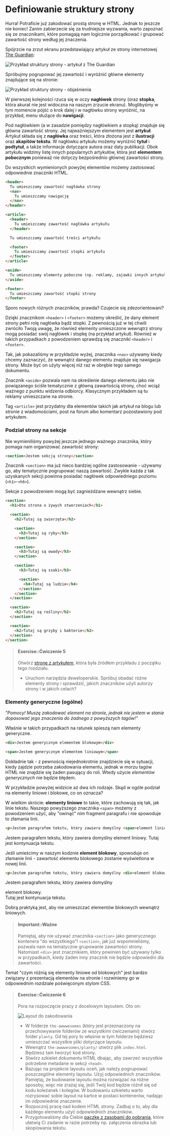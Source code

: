 # Definiowanie struktury strony

Hurra! Potraficie już zakodować prostą stronę w HTML. Jednak to jeszcze nie koniec! Zanim zabierzecie się za trudniejsze wyzwania, warto zapoznać się ze znacznikami, które pomagają nam logicznie porządkować i grupować zawartość strony według jej znaczenia.

Spójrzcie na zrzut ekranu przedstawiający artykuł ze strony internetowej [The Guardian](https://www.theguardian.com/technology/2016/apr/23/facebook-global-takeover-f8-conference-messenger-chatbots):

![Przykład struktury strony - artykuł z The Guardian][1]

[1]: /images/page-layout-example.png

Spróbujmy pogrupować jej zawartość i wyróżnić główne elementy znajdujące się na stronie:

![Przykład struktury strony - objaśnienia][2]

[2]: /images/page-layout-example-sections.png


W pierwszej kolejności rzuca się w oczy **nagłówek** strony (oraz **stopka**, która akurat nie jest widoczna na naszym zrzucie ekranu). Moglibyśmy w tym momencie pójść o krok dalej i w nagłówku strony wyróżnić, na przykład, menu służące do **nawigacji**.

Pod nagłówkiem (a w zasadzie pomiędzy nagłówkiem a stopką) znajduje się główna zawartość strony. Jej najważniejszym elementem jest **artykuł**. Artykuł składa się z **nagłówka** oraz treści, która złożona jest z **ilustracji** oraz **akapitów tekstu**. W nagłówku artykułu możemy wyróżnić **tytuł** i **podtytuł**, a także informacje dotyczące autora oraz daty publikacji. Obok artykułu widzimy listę innych popularnych artykułów, która jest **elementem pobocznym** ponieważ nie dotyczy bezpośrednio głównej zawartości strony.

Do wszystkich wymienionych powyżej elementów możemy zastosować odpowiednie znaczniki HTML.

```html
<header>
  Tu umieszczamy zawartość nagłówka strony
  <nav>
    Tu umieszczamy nawigację
  </nav>
</header>

<article>
  <header>
    Tu umieszczamy zawartość nagłówka artykułu
  </header>

  Tu umieszczamy zawartość treści artykułu

  <footer>
    Tu umieszczamy zawartość stopki artykułu
  </footer>
</article>

<aside>
  Tu umieszczamy elementy poboczne (np. reklamy, zajawki innych artykułów)
</aside>

<footer>
  Tu umieszczamy zawartość stopki strony
</footer>
```

Sporo nowych różnych znaczników, prawda? Czujecie się zdezorientowani?

Dzięki znacznikom `<header>` i `<footer>` możemy określić, że dany element strony pełni rolę nagłówka bądź stopki. Z pewnością już w tej chwili zwróciło Twoją uwagę, że również elementy umieszczone wewnątrz strony mogą posiadać swój nagłówek i stopkę (na przykład artykuł). Również w takich przypadkach z powodzeniem sprawdzą się znaczniki `<header>` i `<footer>`.

Tak, jak pokazaliśmy w przykładzie wyżej, znacznika `<nav>` używamy kiedy chcemy zaznaczyć, że wewnątrz danego elementu znajduje się nawigacja strony. Może być on użyty więcej niż raz w obrębie tego samego dokumentu.

Znacznik `<aside>` pozwala nam na określenie danego elementu jako nie powiązanego ściśle tematycznie z główną zawartością strony, choć wciąż ważnego z punktu widzenia odbiorcy. Klasycznym przykładem są tu reklamy umieszczane na stronie.

Tag `<article>` jest przydatny dla elementów takich jak artykuł na blogu lub stronie z wiadomościami, post na forum albo komentarz pozostawiony pod artykułem.

### Podział strony na sekcje

Nie wymieniliśmy powyżej jeszcze jednego ważnego znacznika, który pomaga nam organizować zawartość strony:

```html
<section>Jestem sekcją strony</section>
```

Znacznik `<section>` ma już nieco bardziej ogólne zastosowanie - używamy go, aby tematycznie pogrupować naszą zawartość. Zwykle każda z tak uzyskanych sekcji powinna posiadać nagłówek odpowiedniego poziomu (`<h1>`-`<h6>`).

Sekcje z powodzeniem mogą być zagnieżdżane wewnątrz siebie.

```html
<section>
  <h1>Oto strona o żywych stworzeniach</h1>

  <section>
    <h2>Tutaj są zwierzęta</h2>

    <section>
      <h3>Tutaj są ryby</h3>
    </section>

    <section>
      <h3>Tutaj są owady</h3>
    </section>

    <section>
      <h3>Tutaj są ssaki</h3>

      <section>
        <h4>Tutaj są ludzie</h4>
      </section>
    </section>
  </section>

  <section>
    <h2>Tutaj są rośliny</h2>
  </section>

  <section>
    <h2>Tutaj są grzyby i bakterie</h2>
  </section>
</section>
```

> #### Exercise::Ćwiczenie 5
>
> Otwórz [stronę z artykułem](https://www.theguardian.com/technology/2016/apr/23/facebook-global-takeover-f8-conference-messenger-chatbots), która była źródłem przykładu z początku tego rozdziału.
> - Uruchom narzędzia deweloperskie. Spróbuj obadać różne elementy strony i sprawdzić, jakich znaczników użyli autorzy strony i w jakich celach?

### Elementy generyczne (ogólne)

*"Pomocy! Muszę zakodować element na stronie, jednak nie jestem w stanie dopasować jego znaczenia do żadnego z powyższych tagów!"*

Właśnie w takich przypadkach na ratunek spieszą nam elementy generyczne.

```html
<div>Jestem generycznym elementem blokowym</div>
```

```html
<span>Jestem generycznym elementem liniowym</span>
```

Dokładnie tak - z pewnością niejednokrotnie znajdziecie się w sytuacji, kiedy zajdzie potrzeba zakodowania elementu, jednak w morzu tagów HTML nie znajdzie się żaden pasujący do roli. Wtedy użycie *elementów generycznych* nie będzie błędem.

W przykładzie powyżej widzicie aż dwa ich rodzaje. Skąd w ogóle podział na elementy liniowe i blokowe, co on oznacza?

W wielkim skrócie: **elementy liniowe** to takie, które zachowują się tak, jak linie tekstu. Naszego powyższego znacznika `<span>` możemy z powodzeniem użyć, aby "owinąć" nim fragment paragrafu i nie spowoduje to złamania linii.

```html
<p>Jestem paragrafem tekstu, który zawiera domyślny <span>element liniowy.</span> Tutaj jest kontynuacja tekstu.</p>
```

<div class="example-wrapper">
  <p>Jestem paragrafem tekstu, który zawiera domyślny <span>element liniowy.</span> Tutaj jest kontynuacja tekstu.</p>
</div>

Jeśli umieścimy w naszym kodznie **element blokowy**, spowoduje on złamanie linii - zawartość elementu blokowego zostanie wyświetlona w nowej linii.

```html
<p>Jestem paragrafem tekstu, który zawiera domyślny <div>element blokowy.</div> Tutaj jest kontynuacja tekstu.</p>
```

<div class="example-wrapper">
  <p>Jestem paragrafem tekstu, który zawiera domyślny <div>element blokowy.</div> Tutaj jest kontynuacja tekstu.</p>
</div>

Dobrą praktyką jest, aby nie umieszczać elementów blokowych wewnątrz liniowych.

> #### Important::Ważne
>
> Pamiętaj, aby nie używać znacznika `<section>` jako generycznego kontenera "do wszystkiego"! `<section>`, jak już wspomnieliśmy, pozwala nam na tematyczne grupowanie zawartości strony. Natomiast `<div>` jest znacznikiem, który powinien być używany tylko w przypadkach, kiedy żaden inny znacznik nie będzie odpowiedni dla zawartości.

Temat "czym różnią się elementy liniowe od blokowych" jest bardzo związany z prezentacją elementów na stronie i rozwiniemy go w odpowiednim rozdziale poświęconym stylom CSS.

> #### Exercise::Ćwiczenie 6
>
> Pora na rozpoczęcie pracy z docelowym layoutem. Oto on:
>
> ![Layout do zakodowania](/resources/planty.png "Layout do zakodowania")
>
> - W folderze `the-awwwesomes` (który jest przeznaczony na przechowywanie folderów ze wszystkimi ćwiczeniami) stwórz folder `planty`. Od tej pory to właśnie w tym folderze będziesz umieszczać wszystkie pliki dotyczące layoutu.
> - Wewnątrz `the-awwwesomes/planty/` utwórz plik `index.html`. Będziesz tam tworzyć kod strony.
> - Stwórz szkielet dokumentu HTML dbając, aby zawrzeć wszystkie potrzebne metadane w sekcji `<head>`.
> - Bazując na projekcie layoutu oceń, jak należy pogrupować poszczególne elementy layoutu. Użyj odpowiednich znaczników. Pamiętaj, że budowanie layoutu można rozwiązać na różne sposoby, więc nie zrażaj się, jeśli Twój kod będzie różnił się od kodu koleżanek i kolegów. W budowaniu szkieletu warto rozrysować sobie layout na kartce w postaci kontenerów, nadając im odpowiednie znaczenie. 
> - Rozpocznij pracę nad kodem HTML strony. Zadbaj o to, aby dla każdego elementu użyć odpowiednich znaczników.
> - Przygotowaliśmy dla Ciebie <a href="../resources/planty-assets/planty-assets.zip">paczkę z zasobami do pobrania</a>, które ułatwią Ci zadanie w razie potrzeby np. załączenia obrazka lub skopiowania tekstu.
